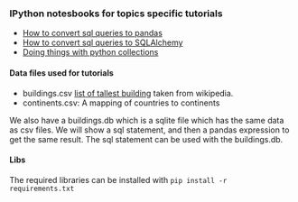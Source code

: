 ### IPython notesbooks for topics specific  tutorials

* [How to convert sql queries to pandas](sql-equivalents.ipynb)
* [How to convert sql queries to SQLAlchemy](sql-equivalents-sqlalchemy.ipynb)
* [Doing things with python collections](Collections.ipynb)


#### Data files used for tutorials

* buildings.csv [list of tallest building](https://en.wikipedia.org/wiki/List_of_tallest_buildings_in_the_world) taken from wikipedia.
* continents.csv: A mapping of countries to continents

We also have a buildings.db which is a sqlite file which has the same data as csv files. We will show a sql statement, and then a pandas expression to get the same result. The sql statement can be used with the buildings.db.

#### Libs

The required libraries can be installed with `pip install -r requirements.txt`
